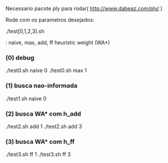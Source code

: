 Necessario pacote ply para rodar( http://www.dabeaz.com/ply/ )

Rode com os parametros desejados:

./test[0,1,2,3].sh <heuristic> <weight>

<heuristic>: naive, max, add, ff
<weight> heuristic weight (WA*)


### (0) debug

./test0.sh naive 0
./test0.sh max 1

### (1) busca nao-informada

./test1.sh naive 0

### (2) busca WA* com h_add

./test2.sh add 1
./test2.sh add 3

### (3) busca WA* com h_ff

./test3.sh ff 1
./test3.sh ff 3
